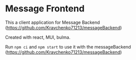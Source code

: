 # Message Frontend
This a client application for Message Backend (https://github.com/Kravchenko71213/messageBackend)

Created with react, MUI, bulma.

Run `npm ci` and `npm start` to use it with the messageBackend (https://github.com/Kravchenko71213/messageBackend)
